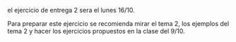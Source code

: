 el ejercicio de entrega 2 sera el lunes 16/10.


Para preparar este ejercicio se recomienda mirar el tema 2, los ejemplos del tema 2 y hacer los ejercicios propuestos en la clase del 9/10.